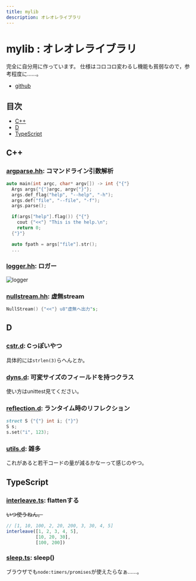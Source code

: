 ```yaml
---
title: mylib
description: オレオレライブラリ
---
```


<script>
  import logger from "./logger.png"
</script>

# mylib : オレオレライブラリ

完全に自分用に作っています。
仕様はコロコロ変わるし機能も貧弱なので，参考程度に……。

- [github](https://github.com/yamader/mylib.git)

## 目次

- [C++](#c)
- [D](#d)
- [TypeScript](#typescript)

## C++

### [argparse.hh](https://github.com/yamader/mylib/tree/master/cxx/argparse.hh): コマンドライン引数解析

```c++
auto main(int argc, char* argv[]) -> int {"{"}
  Args args{"{"}argc, argv{"}"};
  args.def_flag("help", "--help", "-h");
  args.def("file", "--file", "-f");
  args.parse();

  if(args["help"].flag()) {"{"}
    cout {"<<"} "This is the help.\n";
    return 0;
  {"}"}

  auto fpath = args["file"].str();
  ...
```

### [logger.hh](https://github.com/yamader/mylib/tree/master/cxx/logger.hh): ロガー

![logger]({logger})

### [nullstream.hh](https://github.com/yamader/mylib/tree/master/cxx/nullstream.hh): 虚無stream

```c++
NullStream() {"<<"} u8"虚無へ出力"s;
```

## D

### [cstr.d](https://github.com/yamader/mylib/tree/master/d/cstr.d): Cっぽいやつ

具体的には`strlen(3)`らへんとか。

### [dyns.d](https://github.com/yamader/mylib/tree/master/d/dyns.d): 可変サイズのフィールドを持つクラス

使い方はunittest見てください。

### [reflection.d](https://github.com/yamader/mylib/tree/master/d/reflection.d): ランタイム時のリフレクション

```d
struct S {"{"} int i; {"}"}
S s;
s.set("i", 123);
```

### [utils.d](https://github.com/yamader/mylib/tree/master/d/utils.d): 雑多

これがあると若干コードの量が減るかなーって感じのやつ。

## TypeScript

### [interleave.ts](https://github.com/yamader/mylib/tree/master/ts/interleave.ts): flattenする

~~いつ使うねん。~~

```ts
// [1, 10, 100, 2, 20, 200, 3, 30, 4, 5]
interleave([1, 2, 3, 4, 5],
           [10, 20, 30],
           [100, 200])
```

### [sleep.ts](https://github.com/yamader/mylib/tree/master/ts/sleep.ts): sleep()

ブラウザでも`node:timers/promises`が使えたらなぁ……。
